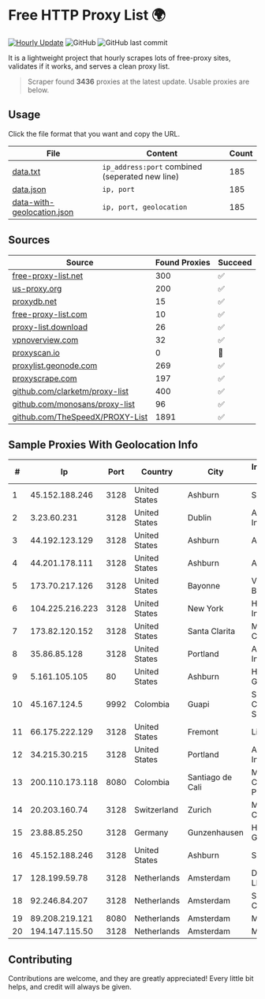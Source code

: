 
# Free HTTP Proxy List 🌍

[![Hourly Update](https://github.com/mertguvencli/http-proxy-list/actions/workflows/main.yml/badge.svg?branch=main)](https://github.com/mertguvencli/http-proxy-list/actions/workflows/main.yml)
![GitHub](https://img.shields.io/github/license/mertguvencli/http-proxy-list)
![GitHub last commit](https://img.shields.io/github/last-commit/mertguvencli/http-proxy-list)

It is a lightweight project that hourly scrapes lots of free-proxy sites, validates if it works, and serves a clean proxy list.


> Scraper found **3436** proxies at the latest update. Usable proxies are below.

## Usage

Click the file format that you want and copy the URL.


|File|Content|Count|
|----|-------|-----|
|[data.txt](https://raw.githubusercontent.com/mertguvencli/http-proxy-list/main/proxy-list/data.txt)|`ip_address:port` combined (seperated new line)|185|
|[data.json](https://raw.githubusercontent.com/mertguvencli/http-proxy-list/main/proxy-list/data.json)|`ip, port`|185|
|[data-with-geolocation.json](https://raw.githubusercontent.com/mertguvencli/http-proxy-list/main/proxy-list/data-with-geolocation.json)|`ip, port, geolocation`|185|

## Sources

|Source|Found Proxies|Succeed|
|------|-------------|-------|
|[free-proxy-list.net](https://free-proxy-list.net)|300|✅|
|[us-proxy.org](https://www.us-proxy.org)|200|✅|
|[proxydb.net](http://proxydb.net)|15|✅|
|[free-proxy-list.com](https://free-proxy-list.com/?page=&port=&type%5B%5D=http&type%5B%5D=https&up_time=0&search=Search)|10|✅|
|[proxy-list.download](https://www.proxy-list.download/HTTP)|26|✅|
|[vpnoverview.com](https://vpnoverview.com/privacy/anonymous-browsing/free-proxy-servers)|32|✅|
|[proxyscan.io](https://www.proxyscan.io)|0|🚫|
|[proxylist.geonode.com](https://proxylist.geonode.com/api/proxy-list?limit=300&page=1&sort_by=lastChecked&sort_type=desc&protocols=http,https)|269|✅|
|[proxyscrape.com](https://api.proxyscrape.com/v2/?request=displayproxies&protocol=http&timeout=10000&country=all&ssl=all&anonymity=all)|197|✅|
|[github.com/clarketm/proxy-list](https://raw.githubusercontent.com/clarketm/proxy-list/master/proxy-list-raw.txt)|400|✅|
|[github.com/monosans/proxy-list](https://raw.githubusercontent.com/monosans/proxy-list/main/proxies/http.txt)|96|✅|
|[github.com/TheSpeedX/PROXY-List](https://raw.githubusercontent.com/TheSpeedX/PROXY-List/master/http.txt)|1891|✅|


## Sample Proxies With Geolocation Info

|#|Ip|Port|Country|City|Internet Service Provider|
|-|--|----|-------|----|-------------------------|
|1|45.152.188.246|3128|United States|Ashburn|Sprint|
|2|3.23.60.231|3128|United States|Dublin|Amazon.com, Inc.|
|3|44.192.123.129|3128|United States|Ashburn|Amazon.com|
|4|44.201.178.111|3128|United States|Ashburn|Amazon.com|
|5|173.70.217.126|3128|United States|Bayonne|Verizon Business|
|6|104.225.216.223|3128|United States|New York|HIVELOCITY, Inc.|
|7|173.82.120.152|3128|United States|Santa Clarita|Multacom Corporation|
|8|35.86.85.128|3128|United States|Portland|Amazon.com, Inc.|
|9|5.161.105.105|80|United States|Ashburn|Hetzner Online GmbH|
|10|45.167.124.5|9992|Colombia|Guapi|Sepcom Comunicaciones SAS|
|11|66.175.222.129|3128|United States|Fremont|Linode, LLC|
|12|34.215.30.215|3128|United States|Portland|Amazon.com, Inc.|
|13|200.110.173.118|8080|Colombia|Santiago de Cali|Media Commerce Partners S.A|
|14|20.203.160.74|3128|Switzerland|Zurich|Microsoft Corporation|
|15|23.88.85.250|3128|Germany|Gunzenhausen|Hetzner Online GmbH|
|16|45.152.188.246|3128|United States|Ashburn|Sprint|
|17|128.199.59.78|3128|Netherlands|Amsterdam|DigitalOcean, LLC|
|18|92.246.84.207|3128|Netherlands|Amsterdam|SkyLink Data Center BV|
|19|89.208.219.121|8080|Netherlands|Amsterdam|My.com B.V.|
|20|194.147.115.50|3128|Netherlands|Amsterdam|MIRholding B.V.|



## Contributing

Contributions are welcome, and they are greatly appreciated! Every
little bit helps, and credit will always be given.

